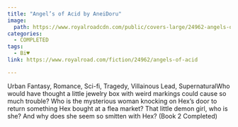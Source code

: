 ```yaml
---
title: "Angel’s of Acid by AneiDoru"
image:
  path: https://www.royalroadcdn.com/public/covers-large/24962-angels-of-acid.jpg
categories:
  - COMPLETED
tags:
  - Bi♥
link: https://www.royalroad.com/fiction/24962/angels-of-acid

---
```

Urban Fantasy, Romance, Sci-fi, Tragedy, Villainous Lead, SupernaturalWho would have thought a little jewelry box with weird markings could cause so much trouble? Who is the mysterious woman knocking on Hex’s door to return something Hex bought at a flea market? That little demon girl, who is she? And why does she seem so smitten with Hex? (Book 2 Completed)

